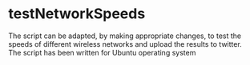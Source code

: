 # testNetworkSpeeds
The script can be adapted, by making appropriate changes, to test the speeds of different wireless networks and upload the results to twitter.  
The script has been written for Ubuntu operating system
